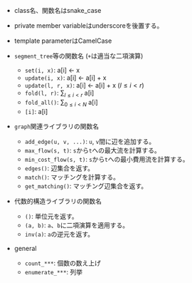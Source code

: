 - class名、関数名はsnake_case
- private member variableはunderscoreを後置する。
- template parameterはCamelCase

- `segment_tree`等の関数名 (`+`は適当な二項演算)
  - `set(i, x)`: a[i] $\leftarrow$ x
  - `update(i, x)`: a[i] $\leftarrow$ a[i] + x
  - `update(l, r, x)`: a[i] $\leftarrow$ a[i] + x ($l \le i \lt r$)
  - `fold(l, r)`: $\sum_{l \le i \lt r}$ a[i]
  - `fold_all()`: $\sum_{0 \le i \lt N}$ a[i]
  - `[i]`: a[i]

- `graph`関連ライブラリの関数名
  - `add_edge(u, v, ...)`: `u`, `v`間に辺を追加する。
  - `max_flow(s, t)`: `s`から`t`への最大流を計算する。
  - `min_cost_flow(s, t)`: `s`から`t`への最小費用流を計算する。
  - `edges()`: 辺集合を返す。
  - `match()`: マッチングを計算する。
  - `get_matching()`: マッチング辺集合を返す。

- 代数的構造ライブラリの関数名
  - `()`: 単位元を返す。
  - `(a, b)`: `a`、`b`に二項演算を適用する。
  - `inv(a)`: `a`の逆元を返す。

- general
  - `count_***`: 個数の数え上げ
  - `enumerate_***`: 列挙

